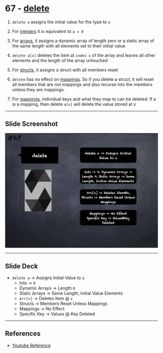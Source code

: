 # 67 - [delete](delete.md)
1. `delete a` assigns the initial value for the type to `a`
    
2. For [integers](Integers.md) it is equivalent to `a = 0`
    
3. For [arrays](Arrays.md), it assigns a dynamic array of length zero or a static array of the same length with all elements set to their initial value
    
4. `delete a[x]` deletes the item at `index x` of the array and leaves all other elements and the length of the array untouched
    
5. For [structs](Structs.md), it assigns a struct with all members reset
    
6. `delete` has no effect on [mappings](Mapping%20Types.md). So if you delete a struct, it will reset all members that are not mappings and also recurse into the members unless they are mappings.
    
7. For [mappings](Mapping%20Types.md), individual keys and what they map to can be deleted: If a is a mapping, then delete `a[x]` will delete the value stored at x

___
## Slide Screenshot
![067.png](../../images/2.%20Solidity%20101/067.png)
___
## Slide Deck
- `delete a` -> Assigns Initial Value to `a`
	- Ints -> `0`
	- Dynamic Arrays -> Length `0`
	- Static Arrays -> Same Length, Initial Value Elements
	- `Arr[x]` -> Deletes Item @ `x`
	- Structs -> Members Reset Unless Mappings
	- Mappings -> No Effect
	- Specific Key -> Values @ Key Deleted
___
## References
- [Youtube Reference](https://youtu.be/WgU7KKKomMk?t=526)


